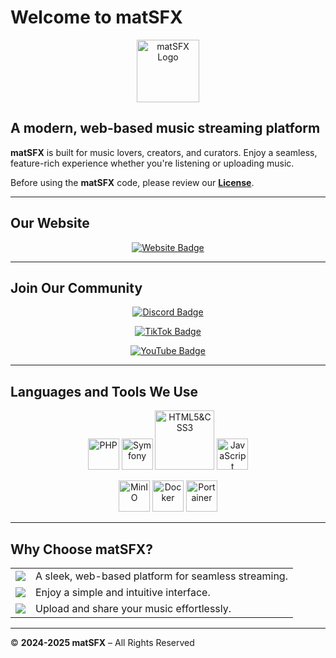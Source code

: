 # Welcome to matSFX  

<p align="center">
  <img width="100" alt="matSFX Logo" src="https://github.com/user-attachments/assets/730d9753-a1ff-4bb9-abb3-a3d5a86b8a3f">
</p>  

## A modern, web-based music streaming platform  

**matSFX** is built for music lovers, creators, and curators. Enjoy a seamless, feature-rich experience whether you're listening or uploading music.  

Before using the **matSFX** code, please review our **[License](LICENSE.md)**.  

---

## Our Website  

<p align="center">
  <a href="https://matsfx.com">
    <img src="https://img.shields.io/badge/Visit%20Our%20Website-Here-blue?style=for-the-badge" alt="Website Badge">
  </a>
</p>  

---

## Join Our Community  

<p align="center">
  <a href="https://discord.matsfx.com">
    <img src="https://img.shields.io/badge/Join%20Our%20Discord-5865F2?style=for-the-badge&logo=discord&logoColor=white" alt="Discord Badge">
  </a>  
</p>  

<p align="center">
  <a href="https://tiktok.com/@matsfxapp">
    <img src="https://img.shields.io/badge/Follow%20Us%20on%20TikTok-black?style=for-the-badge&logo=tiktok&logoColor=white" alt="TikTok Badge">
  </a>
</p>

<p align="center">
  <a href="https://youtube.com/@matsfxapp">
    <img src="https://img.shields.io/badge/Subscribe%20on%20YouTube-red?style=for-the-badge&logo=youtube&logoColor=white" alt="YouTube Badge">
  </a>
</p>

---

## Languages and Tools We Use  

<p align="center">
  <img src="https://cdn.jsdelivr.net/gh/devicons/devicon/icons/php/php-original.svg" width="50" height="50" alt="PHP"/>
  <img src="https://www.peanutsquare.com/wp-content/uploads/2024/04/Symfony-1-1.png" width="50" height="50" alt="Symfony"/>
  <img src="https://upload.wikimedia.org/wikipedia/commons/1/10/CSS3_and_HTML5_logos_and_wordmarks.svg" width="95" alt="HTML5&CSS3"/>
  <img src="https://cdn.jsdelivr.net/gh/devicons/devicon/icons/javascript/javascript-original.svg" width="50" height="50" alt="JavaScript"/>
</p> 

<p align="center">
  <img src="https://artifacthub.io/image/aec2a822-2a3f-41a6-8a71-57c5d75d011e@3x" width="50" height="50" alt="MinIO"/>
  <img src="https://cdn4.iconfinder.com/data/icons/logos-and-brands/512/97_Docker_logo_logos-512.png" width="50" height="50" alt="Docker"/>
  <img src="https://cdn.jsdelivr.net/gh/devicons/devicon/icons/portainer/portainer-original.svg" width="50" height="50" alt="Portainer"/>
</p>  

---

## Why Choose matSFX?  

<table align="center">
  <tr>
    <td><img src="https://img.shields.io/badge/Modern%20&%20Lightweight-✔-green?style=for-the-badge"></td>
    <td>A sleek, web-based platform for seamless streaming.</td>
  </tr>
  <tr>
    <td><img src="https://img.shields.io/badge/User--Friendly-✔-green?style=for-the-badge"></td>
    <td>Enjoy a simple and intuitive interface.</td>
  </tr>
  <tr>
    <td><img src="https://img.shields.io/badge/Creator--Friendly-✔-green?style=for-the-badge"></td>
    <td>Upload and share your music effortlessly.</td>
  </tr>
</table>  

---

© **2024-2025 matSFX** – All Rights Reserved  
